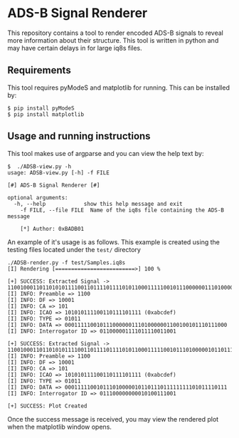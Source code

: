 # ADS-B Signal Renderer

This repository contains a tool to render encoded ADS-B signals to reveal more information about their structure. This tool is written in python and may have certain delays in for large iq8s files.

## Requirements

This tool requires pyModeS and matplotlib for running. This can be installed by:
```
$ pip install pyModeS
$ pip install matplotlib
```

## Usage and running instructions


This tool makes use of argparse and you can view the help text by:
```
$  ./ADSB-view.py -h
usage: ADSB-view.py [-h] -f FILE

[#] ADS-B Signal Renderer [#]

optional arguments:
  -h, --help            show this help message and exit
    -f FILE, --file FILE  Name of the iq8s file containing the ADS-B message

    [*] Author: 0xBADB01

```

An example of it's usage is as follows. This example is created using the testing files located under the ```test/``` directory

```
./ADSB-render.py -f test/Samples.iq8s 
[I] Rendering [=========================>] 100 %

[+] SUCCESS: Extracted Signal -> 110010001101101010111100110111101111010110001111100101110000001110100000011001001011101110000110000011110111100110011
[I] INFO: Preamble => 1100
[I] INFO: DF => 10001
[I] INFO: CA => 101
[I] INFO: ICAO => 101010111100110111101111 (0xabcdef)
[I] INFO: TYPE => 01011
[I] INFO: DATA => 000111110010111000000111010000001100100101110111000
[I] INFO: Interrogator ID => 011000001111011110011001

[+] SUCCESS: Extracted Signal -> 11001000110110101011110011011110111101011000111110010111010000010110111011111111101011110111011100000000010100111001
[I] INFO: Preamble => 1100
[I] INFO: DF => 10001
[I] INFO: CA => 101
[I] INFO: ICAO => 101010111100110111101111 (0xabcdef)
[I] INFO: TYPE => 01011
[I] INFO: DATA => 000111110010111010000010110111011111111101011110111
[I] INFO: Interrogator ID => 011100000000010100111001

[+] SUCCESS: Plot Created

```

Once the success message is received, you may view the rendered plot when the matplotlib window opens.
